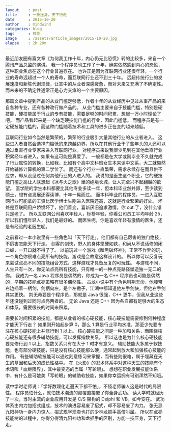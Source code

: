 ```yaml
---
layout    : post
title     : 一技压身，天下行走
date      : 2015-10-20
author    : mindwind
categories: blog
tags      : 技能
image     : /assets/article_images/2015-10-20.jpg
elapse    : 2h 20m
---
```



最近朋友圈有篇文章《为何我工作十年，内心仍无比恐慌》转的比较多，来自一个腾讯产品总监的演讲。
我一个程序员也工作了十年，确实依然感到内心的恐慌，这种职业焦虑在这个行业普遍存在。
也许正是因为互联网行业还很年轻，一个行业的寿命远超过一个人的寿命，而互联网行业还不到三十年。
远超传统行业的发展速度和新陈代谢规律，让其中的从业者深感疲惫，而对未来又充满了不确定性。
而未来的不确定性通常正是心力交瘁的一个主要原因。

那篇文章中提到产品的从业门槛足够低，作者十年的从业经历中见过从事产品的来自各种专业，还有各种改行做产品的。
从业门槛主要来自于技能门槛，特别是硬技能，硬技能属于行业的专有技能，需要足够的时间积累，想起一万小时理论了吧。
而产品看起来是一个缺乏硬技能门槛的行业，因此门槛低。
而程序员是有一定硬技能门槛的，而这种门槛随着技术和工具的进步正在变的越来越低。

互联网行业如今当然是繁荣的，繁荣的行业吸引大量其他行业的从业者进入。
这些进入者自然会选择门槛低的来跨越边界，所以在其他行业干了些年头的人还可以通过垂直行业专家来进入互联网行业。
对程序员来说我很少见到在其他垂直行业积累经年者进入，如果有这可能是真爱了。
一般都是在大学或刚毕业不久就完成了行业属性的转换，比如我，比如有个高中文科班女生本来读中文系，大二就毅然开始辅修计算机的第二学位了。
而还有个行业一直繁荣，需求永续存在而且供不应求，却从没见过任何其他行业的人进入的。
我说的是医生这个职业，它的硬技能门槛之高让人联想起《冰与火之歌》里的绝境长城，让人完全兴不起翻越的欲望。
医学院的学生本科都要比其他专业多读一年，但本科毕业然并卵，至少读到硕士，想有点发展还得读博，十年一晃而过。
而本科毕业的程序员，一进入互联网行业可能拿的工资比医学博士生刚进入医院还高，这就是行业繁荣的好处。
坏处是互联网用户娇惯坏了，他们善变，喜新厌旧追求激情，你 out 了，没什么错只是老了。
所以互联网公司喜欢年轻人，标榜年轻，你看公司员工平均年龄 25，所以我们懂年轻人，我们是最好的。
而医生呢，你是喜欢年轻有激情的医生，还是有经验的老医生呢。

之前看过一本小说里有一些角色叫「天下行走」，他们都有自己厉害的独门绝技，不厉害怎能天下行走。
剑客的剑快，野人的身体坚硬如铁，和尚从不说话修的闭口蝉，一开口就不得了了。
以前玩过一个游戏《暗黑破坏神》，正常不作弊的玩，一个角色你很难点亮所有的技能，游戏是会故意这样设计的。
所以你可以反复玩来尝试点亮不同的技能组合方式，这样游戏才具备反复的可玩性。
与游戏不同，人生只有一次，你无法点亮所有技能，只有唯一的一种点亮路径塑造独一无二的你。
我成为一名 Java 程序员是偶然的，你成为一名 C++ 程序员也可能是偶然的，早期的技能点亮策略有很多偶然性。
古龙小说中有个角色叫荆无命，他腰带右边插着一柄剑，剑柄向左，是个左撇子，江湖中都知道他左手剑快，但他右手剑其实更快。
荆无命要是个程序员，那就是 Java 很强，C++ 更牛，但我从业这些年还没碰到过同时点亮两者的。
无论 Java 还是 C++ 因为各自都有足够大的生态和体系，需要很长的时间来积累。

需要长时间积累的技能，都是从业者的核心硬技能，核心硬技能需要修到何种程度才能天下行走？
如果刚开始起步算 0，那么 1 算是行业平均水准，那至少先要专注在核心硬技能上并修行到 1 以上。
核心硬技能之间是一种加和关系，而围绕核心硬技能还有很多辅助技能，可以发挥指数关系。
所以这也是为什么核心硬技能要先修行到 1 以上，指数关系只有在大于 1 时才有意义。
辅助技能大多属于软技能，也有部分硬技能，只是没有核心技能那么硬，通常起到放大和加强核心技能的作用。
有些辅助软技能可以通过刻意练习来掌握，而有些则很难，属于埋藏在天生的基因和后天的成长性格中。
在《火影》的忍术体系中对这种天生的技能有个术语叫「血继限界」，其中最变态的当属「写轮眼」。
想想在职业发展技能体系中，有什么是可媲美「写轮眼」的辅助软技能，如果你幸运拥有可别浑然不知哦。

读中学时老师说：「学好数理化走遍天下都不怕」，不怪老师骗人这是时代的局限性。
程序员怕什么，就怕技术潮流的颠覆直接废了你全身武功。
读大学时就经历了一次，当时主流的企业应用开发是 C/S 架构的 Delphi 和 VB，如今安在。
武功体系由内力加招式组成，技术的演进容易废了招式，却不容易废了内力。
张无忌九阳神功一身内力惊人，招式现学现卖也打的少林龙抓手高僧叫屈。
所以在点亮技能树的过程中，你得分得清九阳神功和龙抓手的区别，方能一技压身，天下行走。
